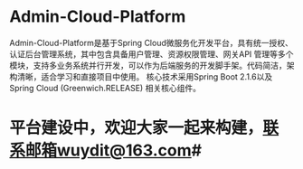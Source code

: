 # Admin-Cloud-Platform
Admin-Cloud-Platform是基于Spring Cloud微服务化开发平台，具有统一授权、认证后台管理系统，其中包含具备用户管理、资源权限管理、网关API 管理等多个模块，支持多业务系统并行开发，可以作为后端服务的开发脚手架。代码简洁，架构清晰，适合学习和直接项目中使用。 核心技术采用Spring Boot 2.1.6以及Spring Cloud (Greenwich.RELEASE) 相关核心组件。
# 平台建设中，欢迎大家一起来构建，联系邮箱wuydit@163.com#
